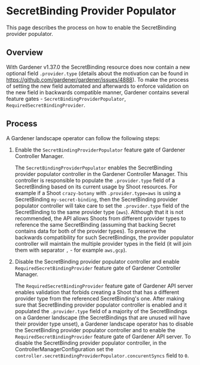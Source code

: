 # SecretBinding Provider Populator

This page describes the process on how to enable the SecretBinding provider populator.

## Overview

With Gardener v1.37.0 the SecretBinding resource does now contain a new optional field `.provider.type` (details about the motivation can be found in https://github.com/gardener/gardener/issues/4888). To make the process of setting the new field automated and afterwards to enforce validation on the new field in backwards compatible manner, Gardener contains several feature gates - `SecretBindingProviderPopulator`, `RequiredSecretBindingProvider`.

## Process

A Gardener landscape operator can follow the following steps:

1. Enable the `SecretBindingProviderPopulator` feature gate of Gardener Controller Manager.

   The `SecretBindingProviderPopulator` enables the SecretBinding provider populator controller in the Gardener Controller Manager. This controller is responsible to populate the `.provider.type` field of a SecretBinding based on its current usage by Shoot resources. For example if a Shoot `crazy-botany` with `.provider.type=aws` is using a SecretBinding `my-secret-binding`, then the SecretBinding provider populator controller will take care to set the `.provider.type` field of the SecretBinding to the same provider type (`aws`).
   Although that it is not recommended, the API allows Shoots from different provider types to reference the same SecretBinding (assuming that backing Secret contains data for both of the provider types). To preserve the backwards compatibility for such SecretBindings, the provider populator controller will maintain the multiple provider types in the field (it will join them with separator `,` - for example `aws,gcp`).

2. Disable the SecretBinding provider populator controller and enable `RequiredSecretBindingProvider` feature gate of Gardener Controller Manager.

   The `RequiredSecretBindingProvider` feature gate of Gardener API server enables validation that forbids creating a Shoot that has a different provider type from the referenced SecretBinding's one.
   After making sure that SecretBinding provider populator controller is enabled and it populated the `.provider.type` field of a majority of the SecretBindings on a Gardener landscape (the SecretBindings that are unused will have their provider type unset), a Gardener landscape operator has to disable the SecretBinding provider populator controller and to enable the `RequiredSecretBindingProvider` feature gate of Gardener API server. To disable the SecretBinding provider populator controller, in the ControllerManagerConfiguration set the `controller.secretBindingProviderPopulator.concurentSyncs` field to `0`.
